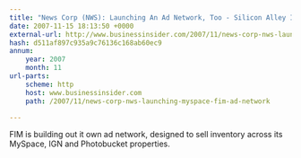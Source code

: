 ```yaml
---
title: "News Corp (NWS): Launching An Ad Network, Too - Silicon Alley Insider"
date: 2007-11-15 18:13:50 +0000
external-url: http://www.businessinsider.com/2007/11/news-corp-nws-launching-myspace-fim-ad-network
hash: d511af897c935a9c76136c168ab60ec9
annum:
    year: 2007
    month: 11
url-parts:
    scheme: http
    host: www.businessinsider.com
    path: /2007/11/news-corp-nws-launching-myspace-fim-ad-network

---
```


FIM is building out it own ad network, designed to sell inventory across its MySpace, IGN and Photobucket properties.
